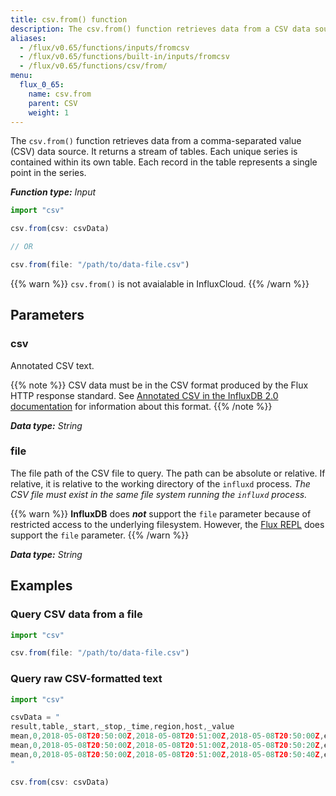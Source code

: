 ```yaml
---
title: csv.from() function
description: The csv.from() function retrieves data from a CSV data source.
aliases:
  - /flux/v0.65/functions/inputs/fromcsv
  - /flux/v0.65/functions/built-in/inputs/fromcsv
  - /flux/v0.65/functions/csv/from/
menu:
  flux_0_65:
    name: csv.from
    parent: CSV
    weight: 1
---
```


The `csv.from()` function retrieves data from a comma-separated value (CSV) data source.
It returns a stream of tables.
Each unique series is contained within its own table.
Each record in the table represents a single point in the series.

_**Function type:** Input_

```js
import "csv"

csv.from(csv: csvData)

// OR

csv.from(file: "/path/to/data-file.csv")
```

{{% warn %}}
`csv.from()` is not avaialable in InfluxCloud.
{{% /warn %}}

## Parameters

### csv
Annotated CSV text.

{{% note %}}
CSV data must be in the CSV format produced by the Flux HTTP response standard.
See [Annotated CSV in the InfluxDB 2.0 documentation](https://v2.docs.influxdata.com/v2.0/reference/syntax/annotated-csv/)
for information about this format.
{{% /note %}}

_**Data type:** String_

### file
The file path of the CSV file to query.
The path can be absolute or relative.
If relative, it is relative to the working directory of the `influxd` process.
_The CSV file must exist in the same file system running the `influxd` process._

{{% warn %}}
**InfluxDB** does _**not**_ support the `file` parameter because of restricted
access to the underlying filesystem.
However, the [Flux REPL](/flux/v0.65/guides/executing-queries/#influx-cli-in-flux-mode)
does support the `file` parameter.
{{% /warn %}}

_**Data type:** String_

## Examples

### Query CSV data from a file
```js
import "csv"

csv.from(file: "/path/to/data-file.csv")
```

### Query raw CSV-formatted text
```js
import "csv"

csvData = "
result,table,_start,_stop,_time,region,host,_value
mean,0,2018-05-08T20:50:00Z,2018-05-08T20:51:00Z,2018-05-08T20:50:00Z,east,A,15.43
mean,0,2018-05-08T20:50:00Z,2018-05-08T20:51:00Z,2018-05-08T20:50:20Z,east,B,59.25
mean,0,2018-05-08T20:50:00Z,2018-05-08T20:51:00Z,2018-05-08T20:50:40Z,east,C,52.62
"

csv.from(csv: csvData)
```
